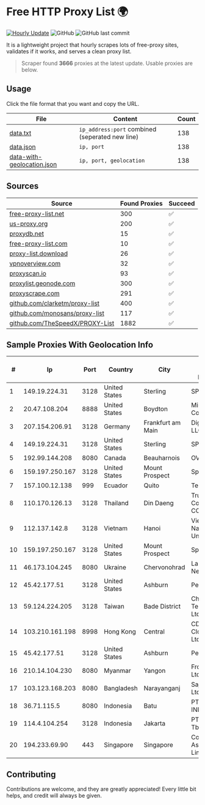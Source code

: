
# Free HTTP Proxy List 🌍

[![Hourly Update](https://github.com/mertguvencli/http-proxy-list/actions/workflows/main.yml/badge.svg?branch=main)](https://github.com/mertguvencli/http-proxy-list/actions/workflows/main.yml)
![GitHub](https://img.shields.io/github/license/mertguvencli/http-proxy-list)
![GitHub last commit](https://img.shields.io/github/last-commit/mertguvencli/http-proxy-list)

It is a lightweight project that hourly scrapes lots of free-proxy sites, validates if it works, and serves a clean proxy list.


> Scraper found **3666** proxies at the latest update. Usable proxies are below.

## Usage

Click the file format that you want and copy the URL.


|File|Content|Count|
|----|-------|-----|
|[data.txt](https://raw.githubusercontent.com/mertguvencli/http-proxy-list/main/proxy-list/data.txt)|`ip_address:port` combined (seperated new line)|138|
|[data.json](https://raw.githubusercontent.com/mertguvencli/http-proxy-list/main/proxy-list/data.json)|`ip, port`|138|
|[data-with-geolocation.json](https://raw.githubusercontent.com/mertguvencli/http-proxy-list/main/proxy-list/data-with-geolocation.json)|`ip, port, geolocation`|138|

## Sources

|Source|Found Proxies|Succeed|
|------|-------------|-------|
|[free-proxy-list.net](https://free-proxy-list.net)|300|✅|
|[us-proxy.org](https://www.us-proxy.org)|200|✅|
|[proxydb.net](http://proxydb.net)|15|✅|
|[free-proxy-list.com](https://free-proxy-list.com/?page=&port=&type%5B%5D=http&type%5B%5D=https&up_time=0&search=Search)|10|✅|
|[proxy-list.download](https://www.proxy-list.download/HTTP)|26|✅|
|[vpnoverview.com](https://vpnoverview.com/privacy/anonymous-browsing/free-proxy-servers)|32|✅|
|[proxyscan.io](https://www.proxyscan.io)|93|✅|
|[proxylist.geonode.com](https://proxylist.geonode.com/api/proxy-list?limit=300&page=1&sort_by=lastChecked&sort_type=desc&protocols=http,https)|300|✅|
|[proxyscrape.com](https://api.proxyscrape.com/v2/?request=displayproxies&protocol=http&timeout=10000&country=all&ssl=all&anonymity=all)|291|✅|
|[github.com/clarketm/proxy-list](https://raw.githubusercontent.com/clarketm/proxy-list/master/proxy-list-raw.txt)|400|✅|
|[github.com/monosans/proxy-list](https://raw.githubusercontent.com/monosans/proxy-list/main/proxies/http.txt)|117|✅|
|[github.com/TheSpeedX/PROXY-List](https://raw.githubusercontent.com/TheSpeedX/PROXY-List/master/http.txt)|1882|✅|


## Sample Proxies With Geolocation Info

|#|Ip|Port|Country|City|Internet Service Provider|
|-|--|----|-------|----|-------------------------|
|1|149.19.224.31|3128|United States|Sterling|SPRINT|
|2|20.47.108.204|8888|United States|Boydton|Microsoft Corporation|
|3|207.154.206.91|3128|Germany|Frankfurt am Main|DigitalOcean, LLC|
|4|149.19.224.31|3128|United States|Sterling|SPRINT|
|5|192.99.144.208|8080|Canada|Beauharnois|OVH SAS|
|6|159.197.250.167|3128|United States|Mount Prospect|Sprint|
|7|157.100.12.138|999|Ecuador|Quito|Telconet S.A|
|8|110.170.126.13|3128|Thailand|Din Daeng|True Internet Corporation CO. Ltd.|
|9|112.137.142.8|3128|Vietnam|Hanoi|VietNam National University|
|10|159.197.250.167|3128|United States|Mount Prospect|Sprint|
|11|46.173.104.245|8080|Ukraine|Chervonohrad|Lanet Network Ltd|
|12|45.42.177.51|3128|United States|Ashburn|PeaceWeb|
|13|59.124.224.205|3128|Taiwan|Bade District|Chunghwa Telecom Co., Ltd.|
|14|103.210.161.198|8998|Hong Kong|Central|CDS Global Cloud Co., Ltd|
|15|45.42.177.51|3128|United States|Ashburn|PeaceWeb|
|16|210.14.104.230|8080|Myanmar|Yangon|Frontiir Co., Ltd|
|17|103.123.168.203|8080|Bangladesh|Narayanganj|Sajid Trading Ltd.|
|18|36.71.115.5|8080|Indonesia|Batu|PT. TELKOM INDONESIA|
|19|114.4.104.254|3128|Indonesia|Jakarta|PT. INDOSAT Tbk|
|20|194.233.69.90|443|Singapore|Singapore|Contabo Asia Private Limited|



## Contributing

Contributions are welcome, and they are greatly appreciated! Every
little bit helps, and credit will always be given.

